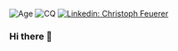 ![Age](https://img.shields.io/badge/release-v19.0.0-brightgreen)
![CQ](https://img.shields.io/badge/code%20quality-A-brightgreen)
[![Linkedin: Christoph Feuerer](https://img.shields.io/badge/-Christoph%20Feuerer-blue?style=flat-square&logo=Linkedin&logoColor=white&link=https://www.linkedin.com/in/christophfeuerer/)](https://www.linkedin.com/in/christophfeuerer/)

### Hi there 👋

<!--
**helightdev/helightdev** is a ✨ _special_ ✨ repository because its `README.md` (this file) appears on your GitHub profile.

Here are some ideas to get you started:

- 🔭 I’m currently working on ...
- 🌱 I’m currently learning ...
- 👯 I’m looking to collaborate on ...
- 🤔 I’m looking for help with ...
- 💬 Ask me about ...
- 📫 How to reach me: ...
- 😄 Pronouns: ...
- ⚡ Fun fact: ...
-->
